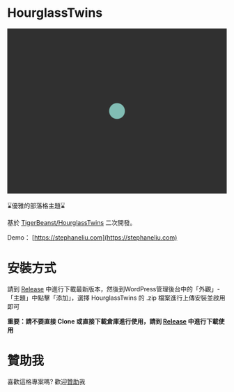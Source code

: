 # HourglassTwins

![](https://github.com/LCS1117/HourglassTwins/blob/master/screenshot.png?raw=true)

⌛優雅的部落格主題⌛

基於 [TigerBeanst/HourglassTwins](https://github.com/TigerBeanst/HourglassTwins) 二次開發。

Demo： [https://stephaneliu.com](https://stephaneliu.com)

# 安裝方式
請到 [Release](https://github.com/LCS1117/HourglassTwins/releases)
中進行下載最新版本，然後到WordPress管理後台中的「外觀」-「主題」中點擊「添加」，選擇 HourglassTwins 的 .zip 檔案進行上傳安裝並啟用即可

**重要：請不要直接 Clone 或直接下載倉庫進行使用，請到 [Release](https://github.com/LCS1117/HourglassTwins/releases) 中進行下載使用**

# 贊助我
喜歡這格專案嗎? 歡迎[贊助](https://ko-fi.com/stephaneliu)我
